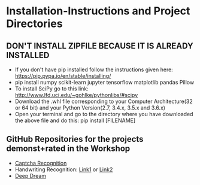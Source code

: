 # Installation-Instructions and Project Directories


## DON'T INSTALL ZIPFILE BECAUSE IT IS ALREADY INSTALLED
* If you don't have pip installed follow the instructions given here: https://pip.pypa.io/en/stable/installing/
* pip install numpy scikit-learn jupyter tensorflow matplotlib pandas Pillow
* To install SciPy go to this link: http://www.lfd.uci.edu/~gohlke/pythonlibs/#scipy
* Download the .whl file corresponding to your Computer Architecture(32 or 64 bit) and your Python Version(2.7, 3.4.x, 3.5.x and 3.6.x)
* Open your terminal and go to the directory where you have downloaded the above file and do this: pip install [FILENAME]


## GitHub Repositories for the projects demonst+rated in the Workshop
* [Captcha Recognition](https://github.com/soumil505/Captcha-recognition)
* Handwriting Recognition: [Link1](https://github.com/albharath1999/Tensorflow_Tutorial-MNIST) or [Link2](https://github.com/saranshmanu/Handwriting-Recognition-using-CNN)
* [Deep Dream](https://github.com/hhk998402/GoogleDeepDream)
